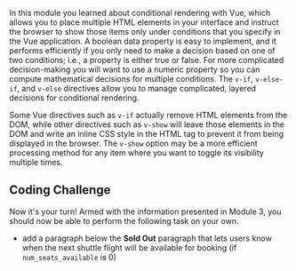 In this module you learned about conditional rendering with Vue, which allows you to place multiple HTML elements in your interface and instruct the browser to show those items only under conditions that you specify in the Vue application. A boolean data property is easy to implement, and it performs efficiently if you only need to make a decision based on one of two conditions; i.e., a property is either true or false. For more complicated decision-making you will want to use a numeric property so you can compute mathematical decisions for multiple conditions. The `v-if`, `v-else-if`, and `v-else` directives allow you to manage complicated, layered decisions for conditional rendering.

Some Vue directives such as `v-if` actually remove HTML elements from the DOM, while other directives such as `v-show` will leave those elements in the DOM and write an inline CSS style in the HTML tag to prevent it from being displayed in the browser. The `v-show` option may be a more efficient processing method for any item where you want to toggle its visibility multiple times.

## Coding Challenge

Now it's your turn! Armed with the information presented in Module 3, you should now be able to perform the following task on your own.

- add a paragraph below the **Sold Out** paragraph that lets users know when the next shuttle flight will be available for booking (if `num_seats_available` is 0)